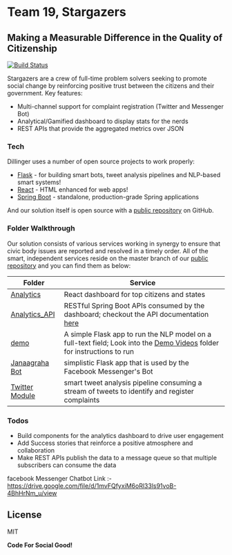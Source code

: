 # Team 19, Stargazers
## Making a Measurable Difference in the Quality of Citizenship

[![Build Status](https://travis-ci.org/joemccann/dillinger.svg?branch=master)](https://travis-ci.org/joemccann/dillinger)

Stargazers are a crew of full-time problem solvers seeking to promote social change by reinforcing positive trust between the citizens and their government.
Key features:
  - Multi-channel support for complaint registration (Twitter and Messenger Bot)
  - Analytical/Gamified dashboard to display stats for the nerds
  - REST APIs that provide the aggregated metrics over JSON

### Tech
Dillinger uses a number of open source projects to work properly:

* [Flask](https://flask.palletsprojects.com/en/1.1.x/) - for building smart bots, tweet analysis pipelines and NLP-based smart systems!
* [React](https://reactjs.org/) - HTML enhanced for web apps!
* [Spring Boot](https://spring.io/projects/spring-boot) - standalone, production-grade Spring applications

And our solution itself is open source with a [public repository](https://github.com/CFGIndia20/team-19)
 on GitHub.

### Folder Walkthrough

Our solution consists of various services working in synergy to ensure that civic body issues are reported and resolved in a timely order. All of the smart, independent services reside on the master branch of our [public repository](https://github.com/CFGIndia20/team-19) and you can find them as below:

| Folder | Service |
| ------ | ------ |
| [Analytics](https://github.com/CFGIndia20/team-19/tree/master/Analytics/janaagraha_analytics) | React dashboard for top citizens and states |
| [Analytics_API](https://github.com/CFGIndia20/team-19/tree/master/Analytics_API) | RESTful Spring Boot APIs consumed by the dashboard; checkout the API documentation [here](https://documenter.getpostman.com/view/8926422/T1DqevoA?version=latest#9450a043-981b-4fb0-8b01-d4d9ddd25646) |
| [demo](https://github.com/CFGIndia20/team-19/tree/master/demo) | A simple Flask app to run the NLP model on a full-text field; Look into the [Demo Videos](https://github.com/CFGIndia20/team-19/tree/master/Demo%20Videos) folder for instructions to run |
| [Janaagraha Bot](https://github.com/CFGIndia20/team-19/tree/master/Janaagraha%20Bot) | simplistic Flask app that is used by the Facebook Messenger's Bot | And the bot is trained on https://wit.ai/ and generated access token keys for the bot using https://developers.facebook.com/apps/ 
| [Twitter Module](https://github.com/CFGIndia20/team-19/tree/master/TwitterModule) | smart tweet analysis pipeline consuming a stream of tweets to identify and register complaints |

### Todos

 - Build components for the analytics dashboard to drive user engagement
 - Add Success stories that reinforce a positive atmosphere and collaboration
 - Make REST APIs publish the data to a message queue so that multiple subscribers can consume the data
 
 
 facebook Messenger Chatbot Link :- https://drive.google.com/file/d/1mvFQfyxiM6oRl33ls91voB-4BhHrNm_u/view

License
----

MIT

**Code For Social Good!**

[//]: # (These are reference links used in the body of this note and get stripped out when the markdown processor does its job. There is no need to format nicely because it shouldn't be seen. Thanks SO - http://stackoverflow.com/questions/4823468/store-comments-in-markdown-syntax)


   [dill]: <https://github.com/joemccann/dillinger>
   [git-repo-url]: <https://github.com/joemccann/dillinger.git>
   [john gruber]: <http://daringfireball.net>
   [df1]: <http://daringfireball.net/projects/markdown/>
   [markdown-it]: <https://github.com/markdown-it/markdown-it>
   [Ace Editor]: <http://ace.ajax.org>
   [node.js]: <http://nodejs.org>
   [Twitter Bootstrap]: <http://twitter.github.com/bootstrap/>
   [jQuery]: <http://jquery.com>
   [@tjholowaychuk]: <http://twitter.com/tjholowaychuk>
   [express]: <http://expressjs.com>
   [AngularJS]: <http://angularjs.org>
   [Gulp]: <http://gulpjs.com>

   [PlDb]: <https://github.com/joemccann/dillinger/tree/master/plugins/dropbox/README.md>
   [PlGh]: <https://github.com/joemccann/dillinger/tree/master/plugins/github/README.md>
   [PlGd]: <https://github.com/joemccann/dillinger/tree/master/plugins/googledrive/README.md>
   [PlOd]: <https://github.com/joemccann/dillinger/tree/master/plugins/onedrive/README.md>
   [PlMe]: <https://github.com/joemccann/dillinger/tree/master/plugins/medium/README.md>
   [PlGa]: <https://github.com/RahulHP/dillinger/blob/master/plugins/googleanalytics/README.md>
   
